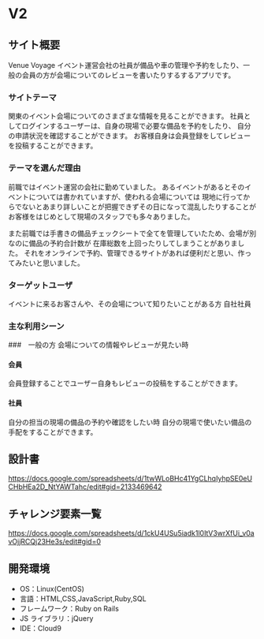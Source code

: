 # V2

## サイト概要

Venue Voyage
イベント運営会社の社員が備品や車の管理や予約をしたり、一般の会員の方が会場についてのレビューを書いたりするするアプリです。

### サイトテーマ

関東のイベント会場についてのさまざまな情報を見ることができます。
社員としてログインするユーザーは、自身の現場で必要な備品を予約をしたり、
自分の申請状況を確認することができます。
お客様自身は会員登録をしてレビューを投稿することができます。

### テーマを選んだ理由

前職ではイベント運営の会社に勤めていました。
あるイベントがあるとそのイベントについては書かれていますが、使われる会場については
現地に行ってからでないとあまり詳しいことが把握できずその日になって混乱したりすることが
お客様をはじめとして現場のスタッフでも多々ありました。
<!--会場の詳しい情報を知ってる社員のレビューが見れたり、お客様自身もレビューを投稿することができます。-->
また前職では手書きの備品チェックシートで全てを管理していたため、会場が別なのに備品の予約合計数が
在庫総数を上回ったりしてしまうことがありました。
それをオンラインで予約、管理できるサイトがあれば便利だと思い、作ってみたいと思いました。


### ターゲットユーザ

イベントに来るお客さんや、その会場について知りたいことがある方
自社社員

### 主な利用シーン

###　一般の方
会場についての情報やレビューが見たい時
<!--一般の方は社員や会員が投稿したレビューや会場のランキングを見ることができます。-->


#### 会員
会員登録することでユーザー自身もレビューの投稿をすることができます。


#### 社員
自分の担当の現場の備品の予約や確認をしたい時
自分の現場で使いたい備品の手配をすることができます。


## 設計書

<https://docs.google.com/spreadsheets/d/1twWLoBHc41YgCLhqIyhpSE0eUCHbHEa2D_NtYAWTahc/edit#gid=2133469642>

## チャレンジ要素一覧

<https://docs.google.com/spreadsheets/d/1ckU4USu5iadk1l0ItV3wrXfUi_v0avOjjRCQj23He3s/edit#gid=0>

## 開発環境

- OS：Linux(CentOS)
- 言語：HTML,CSS,JavaScript,Ruby,SQL
- フレームワーク：Ruby on Rails
- JS ライブラリ：jQuery
- IDE：Cloud9

